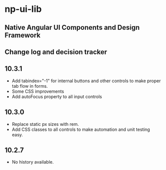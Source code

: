 # np-ui-lib  
## Native Angular UI Components and Design Framework
  
## Change log and decision tracker
  
## 10.3.1  
- Add tabindex="-1" for internal buttons and other controls to make proper tab flow in forms.  
- Some CSS improvements  
- Add autoFocus property to all input controls  

## 10.3.0  
- Replace static px sizes with rem.  
- Add CSS classes to all controls to make automation and unit testing easy.  
  
## 10.2.7   
- No history available.  